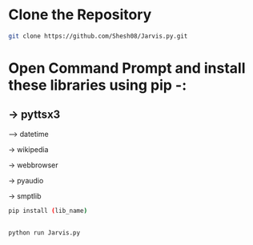 # Clone the Repository

```bash
git clone https://github.com/Shesh08/Jarvis.py.git
```

# Open Command Prompt and install these libraries using pip -:

## → pyttsx3

—> datetime

→ wikipedia

→ webbrowser

→ pyaudio

→ smptlib

```bash
pip install (lib_name)
```

## 

```python
python run Jarvis.py
```
